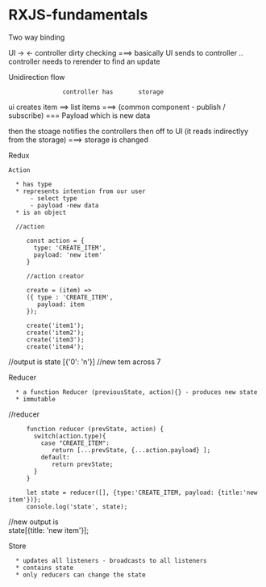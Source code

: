 # RXJS-fundamentals


Two way binding 

UI -> 
   <-  controller
   dirty checking ===> basically UI sends to controller .. controller needs to rerender to find an update
   
Unidirection flow 
 
 
                   controller has       storage 
 ui creates item ==>  list items ===> (common component - publish / subscribe) === Payload which is new data
  
 then the stoage notifies the controllers then off to UI (it reads indirectlyy from the storage) ===> storage is changed
 
 Redux 
 
    Action 
    
      * has type 
      * represents intention from our user
          - select type
          - payload -new data
      * is an object
      
      //action

         const action = { 
           type: 'CREATE_ITEM',
           payload: 'new item'
         }

         //action creator 

         create = (item) => 
         ({ type : 'CREATE_ITEM',
            payload: item
         });

         create('item1');
         create('item2');
         create('item3');
         create('item4');
   //output is 
   state [{'0': 'n'}]
   //new tem across 7
      
   Reducer 
   
      * a function Reducer (previousState, action){} - produces new state
      * immutable 
      
//reducer 

         function reducer (prevState, action) {
           switch(action.type){
             case "CREATE_ITEM":
                return [...prevState, {...action.payload} ];
             default:
                return prevState;
           }
         }

         let state = reducer([], {type:'CREATE_ITEM, payload: {title:'new item'})};
         console.log('state', state);              
         
   //new output is  
         state[{title: 'new item'}];

   Store 
   
      * updates all listeners - broadcasts to all listeners
      * contains state
      * only reducers can change the state
      
      
   
             
